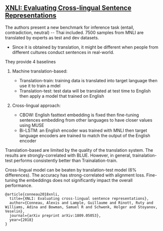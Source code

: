 ## [XNLI: Evaluating Cross-lingual Sentence Representations](https://arxiv.org/abs/1809.05053)


The authors present a new benchmark for inference task (entail, contradiction, neutral) -- Thai included. 7500 samples from MNLI are translated by experts as test and dev datasets.

-   Since it is obtained by translation, it might be different when people from different cultures conduct sentences in real-world.
    

They provide 4 baselines
1. Machine translation-based:
    - Translation-train: training data is translated into target language then use it to train a mdel
    - Translation-test: test data will be translated at test time to English then apply a model that trained on English
    

2. Cross-lingual approach:
    - CBOW: English fasttext embedding is fixed then fine-tuning sentences embedding from other languages to have closer values using MUSE
    - Bi-LSTM: an English encoder was trained with MNLI then target language encoders are trained to match the output of the English encoder

Translation-based are limited by the quality of the translation system. The results are strongly-correlated with BLUE. However, in general, trainalation-test performs consistently better than Trainalation-train.

Cross-lingual model can be beaten by translation-test model (6% differences). The accuracy has strong-correlated with alignment loss. Fine-tuning the embeddings does not significantly impact the overall performance.



```
@article{conneau2018xnli,
  title={XNLI: Evaluating cross-lingual sentence representations},
  author={Conneau, Alexis and Lample, Guillaume and Rinott, Ruty and Williams, Adina and Bowman, Samuel R and Schwenk, Holger and Stoyanov, Veselin},
  journal={arXiv preprint arXiv:1809.05053},
  year={2018}
}
```





